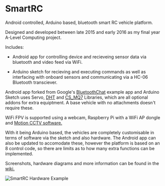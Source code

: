 # SmartRC
Android controlled, Arduino based, bluetooth smart RC vehicle platform.

Designed and developed between late 2015 and early 2016 as my final year A-Level Computing project.

Includes:

- Android app for controlling device and recieveing sensor data via bluetooth and video feed via WiFi.

- Arduino sketch for recieving and executing commands as well as interfacing with onboard sensors and communicating via a HC-06 Bluetooth transciever.

Android app forked from Google's [BluetoothChat](https://github.com/googlesamples/android-BluetoothChat) example app and Arduino Sketch uses 
Servo, [DHT](https://github.com/adafruit/DHT-sensor-library) and [CS_MQ7](https://github.com/jmsaavedra/Citizen-Sensor/blob/master/sensors/MQ7%20Breakout/CS_MQ7/CS_MQ7.h) Libraries, which are all optional addons for extra equiptment. A base vehicle with no attachments doesn't require these.

WiFi FPV is supported using a webcam, Raspberry Pi with a WiFi AP dongle and [Motion CCTV software.](https://packages.debian.org/jessie/video/motion)

With it being Arduino based, the vehicles are completely customisable in terms of software via the sketch and also hardware.
The Android app can also be updated to accomodate these, however the platform is based on an 8 control code, so there are limits as to how many extra functions can be implemented.

Screenshots, hardware diagrams and more information can be found in the [wiki.](https://github.com/RDP-1/SmartRC/wiki) 

![SmartRC Hardware Example](http://projects.exlercs.com/images/smartrc.jpg)
